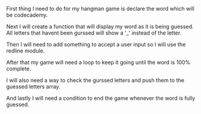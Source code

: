First thing I need to do for my hangman game is declare the word which will be codecademy. 

Next I will create a function that will display my word as it is being guessed. All letters that havent been gurssed will show a '_' instead of the letter.

Then I will need to add something to accept a user input so I will use the redline module.

After that my game will need a loop to keep it going until the word is 100% complete.

I will also need a way to check the gurssed letters and push them to the guessed letters array.

And lastly I will need a condition to end the game whenever the word is fully guessed.
